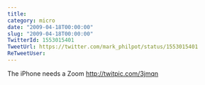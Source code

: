 ```yaml
---
title: 
category: micro
date: "2009-04-18T00:00:00"
slug: "2009-04-18T00:00:00"
TwitterId: 1553015401
TweetUrl: https://twitter.com/mark_philpot/status/1553015401
ReTweetUser: 
---
```


The iPhone needs a Zoom  http://twitpic.com/3jmqn